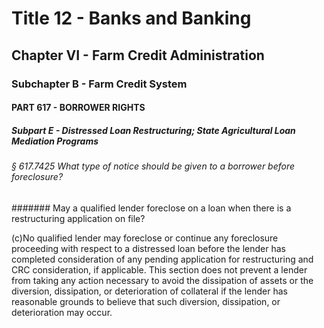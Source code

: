 
# Title 12 - Banks and Banking
## Chapter VI - Farm Credit Administration
### Subchapter B - Farm Credit System
#### PART 617 - BORROWER RIGHTS
##### Subpart E - Distressed Loan Restructuring; State Agricultural Loan Mediation Programs
###### § 617.7425 What type of notice should be given to a borrower before foreclosure?
####### May a qualified lender foreclose on a loan when there is a restructuring application on file?

(c)No qualified lender may foreclose or continue any foreclosure proceeding with respect to a distressed loan before the lender has completed consideration of any pending application for restructuring and CRC consideration, if applicable. This section does not prevent a lender from taking any action necessary to avoid the dissipation of assets or the diversion, dissipation, or deterioration of collateral if the lender has reasonable grounds to believe that such diversion, dissipation, or deterioration may occur.
